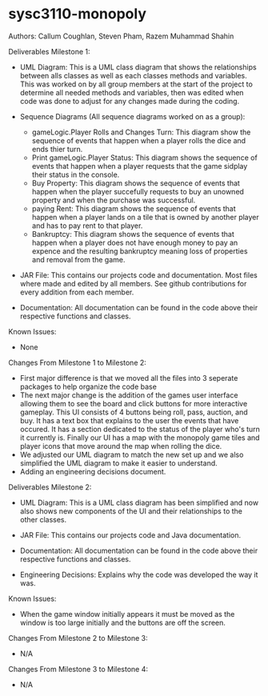 # sysc3110-monopoly

Authors: Callum Coughlan, Steven Pham, Razem Muhammad Shahin

Deliverables Milestone 1:
  - UML Diagram: This is a UML class diagram that shows the relationships between alls classes as well as each classes
  methods and variables. This was worked on by all group members at the start of the project to determine all needed methods
  and variables, then was edited when code was done to adjust for any changes made during the coding.
  
  - Sequence Diagrams (All sequence diagrams worked on as a group):
    - gameLogic.Player Rolls and Changes Turn: This diagram show the sequence of events that happen when a player rolls the dice and ends thier turn.
    - Print gameLogic.Player Status: This diagram shows the sequence of events that happen when a player requests that the game sidplay their status in the console.
    - Buy Property: This diagram shows the sequence of events that happen when the player succefully requests to buy an unowned property and when the purchase was successful.
    - paying Rent: This diagram shows the sequence of events that happen when a player lands on a tile that is owned by another player and has to pay rent to that player.
    - Bankruptcy: This diagram shows the sequence of events that happen when a player does not have enough money to pay an expence and the resulting bankruptcy meaning loss of           properties and removal from the game.
    
  - JAR File: This contains our projects code and documentation. Most files where made and edited by all members. See github contributions for 
    every addition from each member.
    
  - Documentation: All documentation can be found in the code above their respective functions and classes.
 
Known Issues:
  - None

Changes From Milestone 1 to Milestone 2:
  - First major difference is that we moved all the files into 3 seperate packages to help organize the code base
  - The next major change is the addition of the games user interface allowing them to see the board and click buttons for more interactive gameplay. This UI consists of 4           buttons being roll, pass, auction, and buy. It has a text box that explains to the user the events that have occured. It has a section dedicated to the status of the player     who's turn it currently is. Finally our UI has a map with the monopoly game tiles and player icons that move around the map when rolling the dice.
  - We adjusted our UML diagram to match the new set up and we also simplified the UML diagram to make it easier to understand.
  - Adding an engineering decisions document.

Deliverables Milestone 2:
  - UML Diagram: This is a UML class diagram has been simplified and now also shows new components of the UI and their relationships to the other classes.
    
  - JAR File: This contains our projects code and Java documentation.
    
  - Documentation: All documentation can be found in the code above their respective functions and classes.

  - Engineering Decisions: Explains why the code was developed the way it was.
 
Known Issues:
  - When the game window initially appears it must be moved as the window is too large initially and the buttons are off the screen.

Changes From Milestone 2 to Milestone 3:
  - N/A

Changes From Milestone 3 to Milestone 4:
  - N/A
